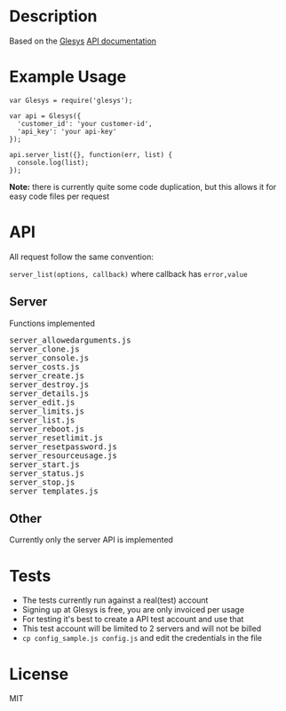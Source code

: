 # Description
Based on the [Glesys](http://glesys.com) [API documentation](https://github.com/GleSYS/API/wiki/Full-API-Documentation)

# Example Usage

    var Glesys = require('glesys');

    var api = Glesys({
      'customer_id': 'your customer-id',
      'api_key': 'your api-key'
    });

    api.server_list({}, function(err, list) {
      console.log(list);
    });

__Note:__ there is currently quite some code duplication, but this allows it for easy code files per request

# API
All request follow the same convention:

`server_list(options, callback)` where callback has `error,value`

## Server
Functions implemented

<pre>
server_allowedarguments.js
server_clone.js
server_console.js
server_costs.js
server_create.js
server_destroy.js
server_details.js
server_edit.js
server_limits.js
server_list.js
server_reboot.js
server_resetlimit.js
server_resetpassword.js
server_resourceusage.js
server_start.js
server_status.js
server_stop.js
server_templates.js
</pre>

## Other
Currently only the server API is implemented

# Tests
- The tests currently run against a real(test) account
- Signing up at Glesys is free, you are only invoiced per usage
- For testing it's best to create a API test account and use that
- This test account will be limited to 2 servers and will not be billed
- `cp config_sample.js config.js` and edit the credentials in the file

# License
MIT
